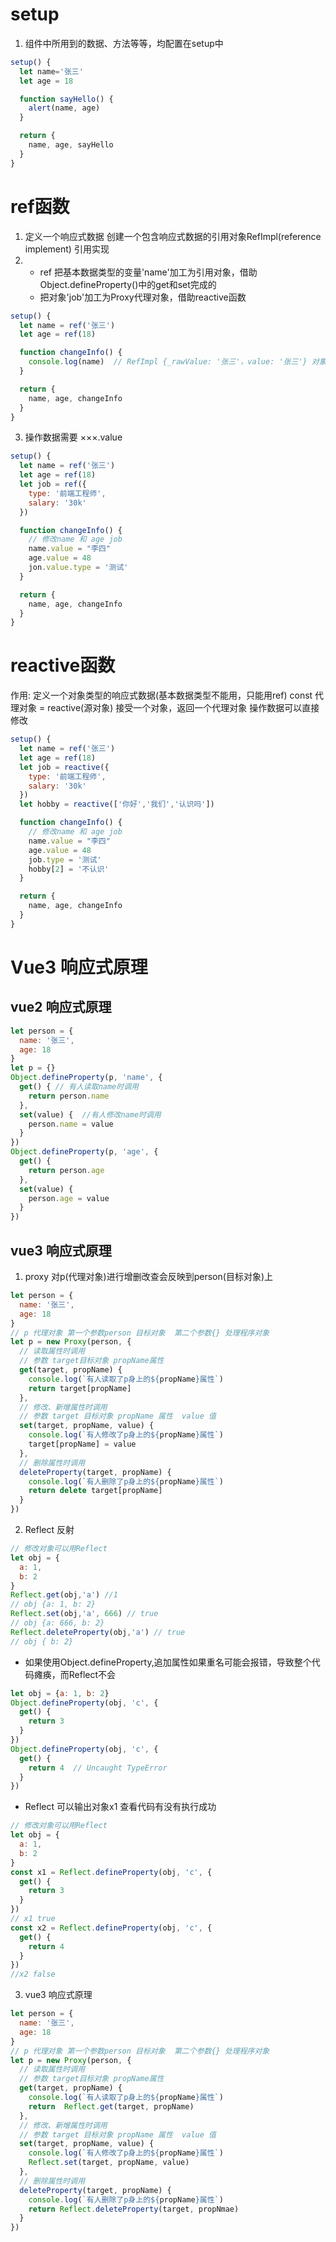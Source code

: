
# setup 
1. 组件中所用到的数据、方法等等，均配置在setup中
```js
setup() {
  let name='张三'
  let age = 18

  function sayHello() {
    alert(name, age)
  }

  return {
    name, age, sayHello
  }
}
```

# ref函数
1. 定义一个响应式数据
创建一个包含响应式数据的引用对象RefImpl(reference implement) 引用实现
2. 
    * ref 把基本数据类型的变量'name'加工为引用对象，借助Object.defineProperty()中的get和set完成的
    * 把对象'job'加工为Proxy代理对象，借助reactive函数
```js
setup() {
  let name = ref('张三')
  let age = ref(18)

  function changeInfo() {
    console.log(name)  // RefImpl {_rawValue: '张三'，value: '张三'} 对象
  }

  return {
    name, age, changeInfo
  }
}
```
3. 操作数据需要 ×××.value 
```js
setup() {
  let name = ref('张三')
  let age = ref(18)
  let job = ref({
    type: '前端工程师',
    salary: '30k'
  })

  function changeInfo() {
    // 修改name 和 age job
    name.value = "李四"
    age.value = 48
    jon.value.type = '测试'
  }

  return {
    name, age, changeInfo
  }
}
```

# reactive函数
作用: 定义一个对象类型的响应式数据(基本数据类型不能用，只能用ref)
const 代理对象 = reactive(源对象) 接受一个对象，返回一个代理对象
操作数据可以直接修改
```js
setup() {
  let name = ref('张三')
  let age = ref(18)
  let job = reactive({
    type: '前端工程师',
    salary: '30k'
  })
  let hobby = reactive(['你好','我们','认识吗'])

  function changeInfo() {
    // 修改name 和 age job
    name.value = "李四"
    age.value = 48
    job.type = '测试'
    hobby[2] = '不认识'
  }

  return {
    name, age, changeInfo
  }
}
```

# Vue3 响应式原理

## vue2 响应式原理
```js
let person = {
  name: '张三',
  age: 18
}
let p = {}
Object.defineProperty(p, 'name', {
  get() { // 有人读取name时调用
    return person.name
  },
  set(value) {  //有人修改name时调用
    person.name = value
  }
})
Object.defineProperty(p, 'age', {
  get() {  
    return person.age
  },
  set(value) {
    person.age = value
  }
})
```

## vue3 响应式原理
1. proxy
对p(代理对象)进行增删改查会反映到person(目标对象)上
```js
let person = {
  name: '张三',
  age: 18
}
// p 代理对象 第一个参数person 目标对象  第二个参数{} 处理程序对象
let p = new Proxy(person, {
  // 读取属性时调用
  // 参数 target目标对象 propName属性
  get(target, propName) {
    console.log(`有人读取了p身上的${propName}属性`)
    return target[propName]
  },
  // 修改、新增属性时调用
  // 参数 target 目标对象 propName 属性  value 值
  set(target, propName, value) {
    console.log(`有人修改了p身上的${propName}属性`)
    target[propName] = value
  },
  // 删除属性时调用
  deleteProperty(target, propName) {
    console.log(`有人删除了p身上的${propName}属性`)
    return delete target[propName]
  }
})
```
2. Reflect 反射
```js
// 修改对象可以用Reflect
let obj = {
  a: 1,
  b: 2
}
Reflect.get(obj,'a') //1
// obj {a: 1, b: 2}
Reflect.set(obj,'a', 666) // true
// obj {a: 666, b: 2}
Reflect.deleteProperty(obj,'a') // true
// obj { b: 2}
```
* 如果使用Object.defineProperty,追加属性如果重名可能会报错，导致整个代码瘫痪，而Reflect不会
```js
let obj = {a: 1, b: 2}
Object.defineProperty(obj, 'c', {
  get() {
    return 3
  }
})
Object.defineProperty(obj, 'c', {
  get() {
    return 4  // Uncaught TypeError
  }
})
```
* Reflect 可以输出对象x1 查看代码有没有执行成功
```js
// 修改对象可以用Reflect
let obj = {
  a: 1,
  b: 2
}
const x1 = Reflect.defineProperty(obj, 'c', {
  get() {
    return 3
  }
})
// x1 true 
const x2 = Reflect.defineProperty(obj, 'c', {
  get() {
    return 4  
  }
})
//x2 false
```

3. vue3 响应式原理
```js
let person = {
  name: '张三',
  age: 18
}
// p 代理对象 第一个参数person 目标对象  第二个参数{} 处理程序对象
let p = new Proxy(person, {
  // 读取属性时调用
  // 参数 target目标对象 propName属性
  get(target, propName) {
    console.log(`有人读取了p身上的${propName}属性`)
    return  Reflect.get(target, propName)
  },
  // 修改、新增属性时调用
  // 参数 target 目标对象 propName 属性  value 值
  set(target, propName, value) {
    console.log(`有人修改了p身上的${propName}属性`)
    Reflect.set(target, propName, value)
  },
  // 删除属性时调用
  deleteProperty(target, propName) {
    console.log(`有人删除了p身上的${propName}属性`)
    return Reflect.deleteProperty(target, propNmae)
  }
})
```
